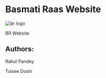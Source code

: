 Basmati Raas Website
====

![br logo](https://d1nrm4vx8nf098.cloudfront.net/6g9u07zx0d253p_150.jpg)

BR Website

Authors: 
---------

Rahul Pandey

Tulsee Doshi
